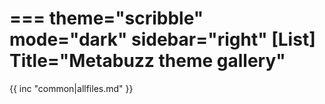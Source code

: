 ===
theme="scribble"
mode="dark"
sidebar="right"
[List]
Title="Metabuzz theme gallery"
===

{{ inc "common|allfiles.md" }}

